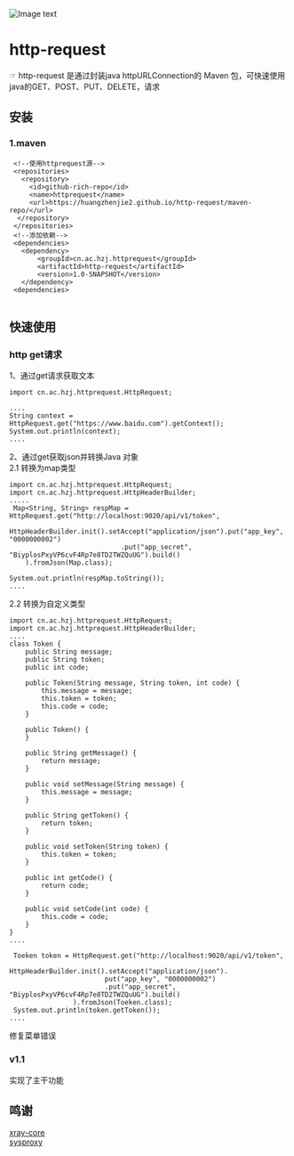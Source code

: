 
![Image text](https://github.com/HUANGZHENJIE2/RocketX/raw/main/resources/app.ico)
# http-request
☞ http-request 是通过封装java httpURLConnection的 Maven 包，可快速使用java的GET、POST、PUT、DELETE，请求
## 安装
### 1.maven
```
 <!--使用httprequest源-->
 <repositories>
   <repository>
     <id>github-rich-repo</id>
     <name>httprequest</name>
     <url>https://huangzhenjie2.github.io/http-request/maven-repo/</url>
  </repository>
 </repositories>
 <!--添加依赖-->
 <dependencies>
   <dependency>
       <groupId>cn.ac.hzj.httprequest</groupId>
       <artifactId>http-request</artifactId>
       <version>1.0-SNAPSHOT</version>
   </dependency>
 <dependencies>
  
```
## 快速使用
### http get请求
1、通过get请求获取文本
```
import cn.ac.hzj.httprequest.HttpRequest;

....
String context = HttpRequest.get("https://www.baidu.com").getContext();
System.out.println(context);
....
```
2、通过get获取json并转换Java 对象  
2.1 转换为map类型
```
import cn.ac.hzj.httprequest.HttpRequest;
import cn.ac.hzj.httprequest.HttpHeaderBuilder;
.....
 Map<String, String> respMap = HttpRequest.get("http://localhost:9020/api/v1/token",
    HttpHeaderBuilder.init().setAccept("application/json").put("app_key", "0000000002")
                            .put("app_secret", "BiyplosPxyVP6cvF4Rp7e8TD2TWZQuUG").build()
    ).fromJson(Map.class);
        
System.out.println(respMap.toString());
....
```
2.2 转换为自定义类型
```
import cn.ac.hzj.httprequest.HttpRequest;
import cn.ac.hzj.httprequest.HttpHeaderBuilder;
....
class Token {
    public String message;
    public String token;
    public int code;

    public Token(String message, String token, int code) {
        this.message = message;
        this.token = token;
        this.code = code;
    }

    public Token() {
    }

    public String getMessage() {
        return message;
    }

    public void setMessage(String message) {
        this.message = message;
    }

    public String getToken() {
        return token;
    }

    public void setToken(String token) {
        this.token = token;
    }

    public int getCode() {
        return code;
    }

    public void setCode(int code) {
        this.code = code;
    }
}
....

 Toeken token = HttpRequest.get("http://localhost:9020/api/v1/token",
                HttpHeaderBuilder.init().setAccept("application/json").
                        put("app_key", "0000000002")
                        .put("app_secret", "BiyplosPxyVP6cvF4Rp7e8TD2TWZQuUG").build()
                ).fromJson(Toeken.class);
 System.out.println(token.getToken());
....
```

修复菜单错误
### v1.1 
实现了主干功能
## 鸣谢
[xray-core](https://github.com/XTLS/Xray-core)  
[sysproxy](https://github.com/Noisyfox/sysproxy)  

